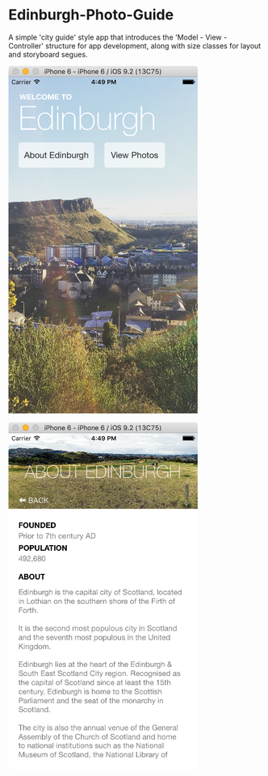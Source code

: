 # Edinburgh-Photo-Guide
A simple 'city guide' style app that introduces the 'Model - View - Controller' structure for app development, along with size classes for layout and storyboard segues.

![Screenshot 1](https://github.com/davenewt/Edinburgh-Photo-Guide/blob/master/epg1.png)

![Screenshot 2](https://github.com/davenewt/Edinburgh-Photo-Guide/blob/master/epg2.png)
